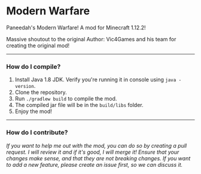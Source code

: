 # Modern Warfare

Paneedah's Modern Warfare! A mod for Minecraft 1.12.2!

Massive shoutout to the original Author: Vic4Games and his team for creating the original mod!

---

### How do I compile?
1. Install Java 1.8 JDK. Verify you're running it in console using `java -version`.
2. Clone the repository.
3. Run `./gradlew build` to compile the mod.
4. The compiled jar file will be in the `build/libs` folder.
5. Enjoy the mod!

---

### How do I contribute?
_If you want to help me out with the mod, you can do so by creating a pull request. I will review it and if it's good, I will merge it!_
_Ensure that your changes make sense, and that they are not breaking changes. If you want to add a new feature, please create an issue first, so we can discuss it._
